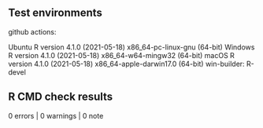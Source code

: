 ## Test environments
github actions:

Ubuntu R version 4.1.0 (2021-05-18) x86_64-pc-linux-gnu (64-bit)
Windows R version 4.1.0 (2021-05-18) x86_64-w64-mingw32 (64-bit)
macOS R version 4.1.0 (2021-05-18) x86_64-apple-darwin17.0 (64-bit)
win-builder: R-devel

## R CMD check results

0 errors | 0 warnings | 0 note
